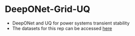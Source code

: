 # DeepONet-Grid-UQ
* DeepONet and UQ for power systems transient stability
* The datasets for this rep can be accessed [here](https://drive.google.com/drive/folders/11aMLu1E0h-OYsP9GR8hQGt4mRp9P2rVh?usp=sharing)
